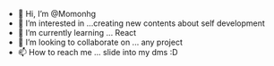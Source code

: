 - 👋 Hi, I’m @Momonhg
- 👀 I’m interested in ...creating new contents about self development
- 🌱 I’m currently learning ... React
- 💞️ I’m looking to collaborate on ... any project
- 📫 How to reach me ... slide into my dms :D

<!---
Momonhg/Momonhg is a ✨ special ✨ repository because its `README.md` (this file) appears on your GitHub profile.
You can click the Preview link to take a look at your changes.
--->
